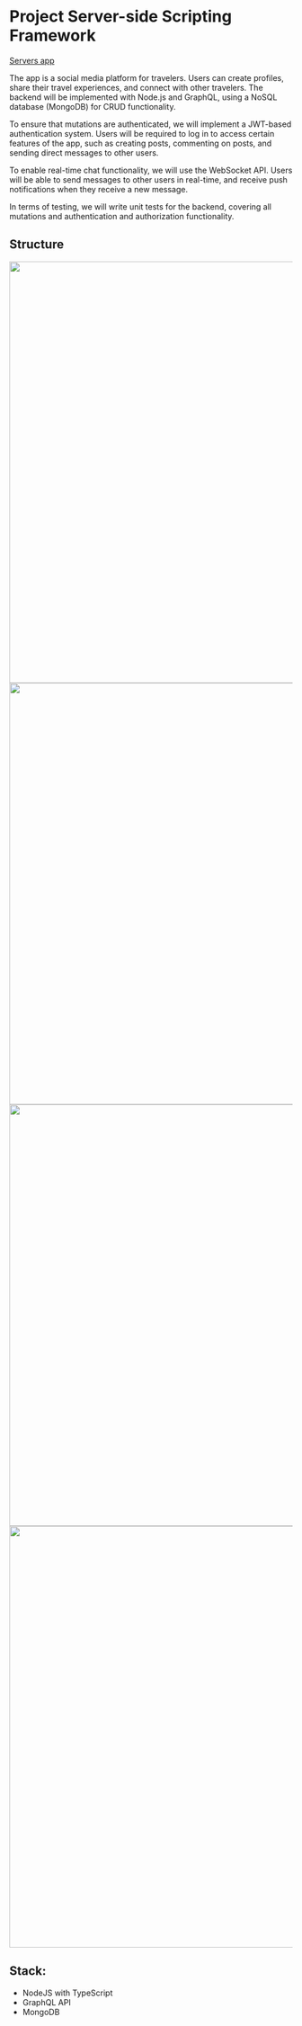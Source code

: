 # Project Server-side Scripting Framework

[Servers app](https://sond-serverproject.azurewebsites.net/graphql)

The app is a social media platform for travelers. Users can create profiles, share their travel experiences, and connect with other travelers. The backend will be implemented with Node.js and GraphQL, using a NoSQL database (MongoDB) for CRUD functionality.

To ensure that mutations are authenticated, we will implement a JWT-based authentication system. Users will be required to log in to access certain features of the app, such as creating posts, commenting on posts, and sending direct messages to other users.

To enable real-time chat functionality, we will use the WebSocket API. Users will be able to send messages to other users in real-time, and receive push notifications when they receive a new message.

In terms of testing, we will write unit tests for the backend, covering all mutations and authentication and authorization functionality.

## Structure

<p align="center">
  <img src="https://user-images.githubusercontent.com/73076333/236406489-8f96f58f-4087-4b7c-9453-fb4e02852145.png" width="750">
  <img src="https://user-images.githubusercontent.com/73076333/236406492-cb04d6b7-814d-4f44-a0ff-f52a1c81bb79.png" width="750">
  <img src="https://user-images.githubusercontent.com/73076333/236406476-00d6e846-8874-47f6-b657-0ae7cce3772b.png" width="750">
  <img src="https://user-images.githubusercontent.com/73076333/236406484-b5efde4d-086b-44a4-b61c-563f7ce44bc3.png" width="750">
</p>

## Stack:
- NodeJS with TypeScript
- GraphQL API
- MongoDB
